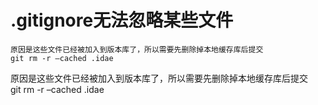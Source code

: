 # .gitignore无法忽略某些文件
```
原因是这些文件已经被加入到版本库了，所以需要先删除掉本地缓存库后提交  
git rm -r –cached .idae
```

>
原因是这些文件已经被加入到版本库了，所以需要先删除掉本地缓存库后提交  
git rm -r –cached .idae